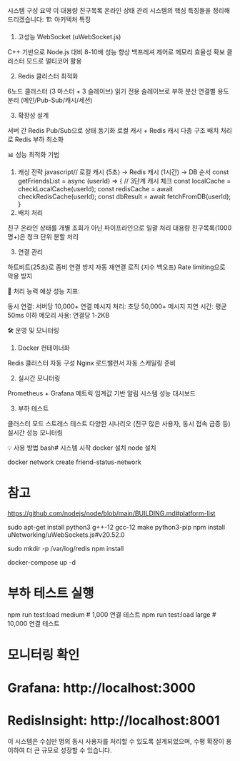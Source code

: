시스템 구성 요약
이 대용량 친구목록 온라인 상태 관리 시스템의 핵심 특징들을 정리해드리겠습니다:
🏗️ 아키텍처 특징
1. 고성능 WebSocket (uWebSocket.js)

C++ 기반으로 Node.js 대비 8-10배 성능 향상
백프레셔 제어로 메모리 효율성 확보
클러스터 모드로 멀티코어 활용

2. Redis 클러스터 최적화

6노드 클러스터 (3 마스터 + 3 슬레이브)
읽기 전용 슬레이브로 부하 분산
연결별 용도 분리 (메인/Pub-Sub/캐시/세션)

3. 확장성 설계

서버 간 Redis Pub/Sub으로 상태 동기화
로컬 캐시 + Redis 캐시 다층 구조
배치 처리로 Redis 부하 최소화

📊 성능 최적화 기법
1. 캐싱 전략
javascript// 로컬 캐시 (5초) → Redis 캐시 (1시간) → DB 순서
const getFriendsList = async (userId) => {
  // 3단계 캐시 체크
  const localCache = checkLocalCache(userId);
  const redisCache = await checkRedisCache(userId);
  const dbResult = await fetchFromDB(userId);
}
2. 배치 처리

친구 온라인 상태를 개별 조회가 아닌 파이프라인으로 일괄 처리
대용량 친구목록(1000명+)은 청크 단위 분할 처리

3. 연결 관리

하트비트(25초)로 좀비 연결 방지
자동 재연결 로직 (지수 백오프)
Rate limiting으로 악용 방지

🚀 처리 능력
예상 성능 지표:

동시 연결: 서버당 10,000+ 연결
메시지 처리: 초당 50,000+ 메시지
지연 시간: 평균 50ms 이하
메모리 사용: 연결당 1-2KB

🛠️ 운영 및 모니터링
1. Docker 컨테이너화

Redis 클러스터 자동 구성
Nginx 로드밸런서
자동 스케일링 준비

2. 실시간 모니터링

Prometheus + Grafana 메트릭
임계값 기반 알림 시스템
성능 대시보드

3. 부하 테스트

클러스터 모드 스트레스 테스트
다양한 시나리오 (친구 많은 사용자, 동시 접속 급증 등)
실시간 성능 모니터링

💡 사용 방법
bash# 시스템 시작
docker 설치
node 설치

docker network create friend-status-network


# 참고
https://github.com/nodejs/node/blob/main/BUILDING.md#platform-list

sudo apt-get install python3 g++-12 gcc-12 make python3-pip
npm install uNetworking/uWebSockets.js#v20.52.0

sudo mkdir -p /var/log/redis 
npm install

docker-compose up -d

# 부하 테스트 실행
npm run test:load medium  # 1,000 연결 테스트
npm run test:load large   # 10,000 연결 테스트

# 모니터링 확인
# Grafana: http://localhost:3000

# RedisInsight: http://localhost:8001
이 시스템은 수십만 명의 동시 사용자를 처리할 수 있도록 설계되었으며, 수평 확장이 용이하여 더 큰 규모로 성장할 수 있습니다.